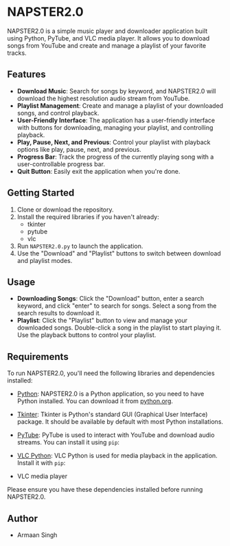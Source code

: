# NAPSTER2.0

NAPSTER2.0 is a simple music player and downloader application built using Python, PyTube, and VLC media player. It allows you to download songs from YouTube and create and manage a playlist of your favorite tracks.

## Features

- **Download Music**: Search for songs by keyword, and NAPSTER2.0 will download the highest resolution audio stream from YouTube.
- **Playlist Management**: Create and manage a playlist of your downloaded songs, and control playback.
- **User-Friendly Interface**: The application has a user-friendly interface with buttons for downloading, managing your playlist, and controlling playback.
- **Play, Pause, Next, and Previous**: Control your playlist with playback options like play, pause, next, and previous.
- **Progress Bar**: Track the progress of the currently playing song with a user-controllable progress bar.
- **Quit Button**: Easily exit the application when you're done.

## Getting Started

1. Clone or download the repository.
2. Install the required libraries if you haven't already:
   - tkinter
   - pytube
   - vlc
3. Run `NAPSTER2.0.py` to launch the application.
4. Use the "Download" and "Playlist" buttons to switch between download and playlist modes.

## Usage

- **Downloading Songs**: Click the "Download" button, enter a search keyword, and click "enter" to search for songs. Select a song from the search results to download it.
- **Playlist**: Click the "Playlist" button to view and manage your downloaded songs. Double-click a song in the playlist to start playing it. Use the playback buttons to control your playlist.
## Requirements

To run NAPSTER2.0, you'll need the following libraries and dependencies installed:

- [Python](https://www.python.org/): NAPSTER2.0 is a Python application, so you need to have Python installed. You can download it from [python.org](https://www.python.org/downloads/).

- [Tkinter](https://docs.python.org/3/library/tkinter.html): Tkinter is Python's standard GUI (Graphical User Interface) package. It should be available by default with most Python installations.

- [PyTube](https://python-pytube.readthedocs.io/en/latest/): PyTube is used to interact with YouTube and download audio streams. You can install it using `pip`:
- [VLC Python](https://pypi.org/project/python-vlc/): VLC Python is used for media playback in the application. Install it with `pip`:
- VLC media player

Please ensure you have these dependencies installed before running NAPSTER2.0.

## Author

- Armaan Singh
